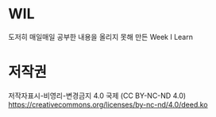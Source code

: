 # WIL
도저히 매일매일 공부한 내용을 올리지 못해 만든 Week I Learn




# 저작권
저작자표시-비영리-변경금지 4.0 국제 (CC BY-NC-ND 4.0)
https://creativecommons.org/licenses/by-nc-nd/4.0/deed.ko
